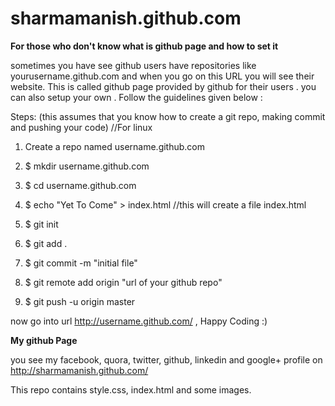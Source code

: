 sharmamanish.github.com
=======================

**For those who don't know what is github page and how to set it**
  
  sometimes you have see github users have repositories like yourusername.github.com and when you go on this URL
  you will see their website. This is called github page provided by github for their users . you can also setup
  your own . Follow the guidelines given below :
  
  Steps: (this assumes that you know how to create a git repo, making commit and pushing your code) //For linux
  
  1) Create a repo named username.github.com

  2) $ mkdir username.github.com

  3) $ cd username.github.com

  4) $ echo "<html><body>Yet To Come<body></html>" > index.html //this will create a file index.html

  5) $ git init

  6) $ git add .

  7) $ git commit -m "initial file"

  8) $ git remote add origin "url of your github repo"

  9) $ git push -u origin master
  
  now go into url http://username.github.com/   , Happy Coding :)
  
  
**My github Page**

you see my facebook, quora, twitter, github, linkedin and google+ profile on http://sharmamanish.github.com/

This repo contains style.css, index.html and some images.
